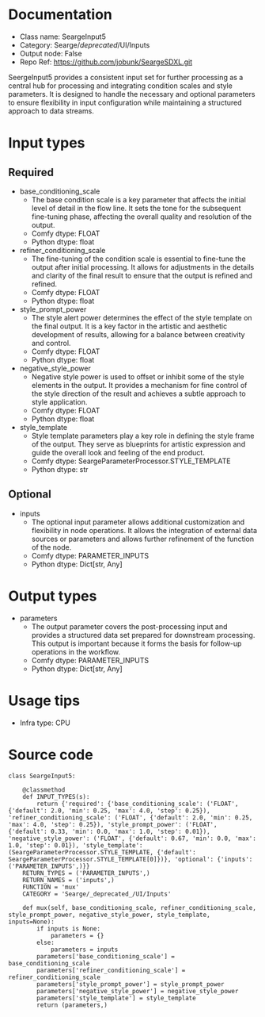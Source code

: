 # Documentation
- Class name: SeargeInput5
- Category: Searge/_deprecated_/UI/Inputs
- Output node: False
- Repo Ref: https://github.com/jobunk/SeargeSDXL.git

SeergeInput5 provides a consistent input set for further processing as a central hub for processing and integrating condition scales and style parameters. It is designed to handle the necessary and optional parameters to ensure flexibility in input configuration while maintaining a structured approach to data streams.

# Input types
## Required
- base_conditioning_scale
    - The base condition scale is a key parameter that affects the initial level of detail in the flow line. It sets the tone for the subsequent fine-tuning phase, affecting the overall quality and resolution of the output.
    - Comfy dtype: FLOAT
    - Python dtype: float
- refiner_conditioning_scale
    - The fine-tuning of the condition scale is essential to fine-tune the output after initial processing. It allows for adjustments in the details and clarity of the final result to ensure that the output is refined and refined.
    - Comfy dtype: FLOAT
    - Python dtype: float
- style_prompt_power
    - The style alert power determines the effect of the style template on the final output. It is a key factor in the artistic and aesthetic development of results, allowing for a balance between creativity and control.
    - Comfy dtype: FLOAT
    - Python dtype: float
- negative_style_power
    - Negative style power is used to offset or inhibit some of the style elements in the output. It provides a mechanism for fine control of the style direction of the result and achieves a subtle approach to style application.
    - Comfy dtype: FLOAT
    - Python dtype: float
- style_template
    - Style template parameters play a key role in defining the style frame of the output. They serve as blueprints for artistic expression and guide the overall look and feeling of the end product.
    - Comfy dtype: SeargeParameterProcessor.STYLE_TEMPLATE
    - Python dtype: str
## Optional
- inputs
    - The optional input parameter allows additional customization and flexibility in node operations. It allows the integration of external data sources or parameters and allows further refinement of the function of the node.
    - Comfy dtype: PARAMETER_INPUTS
    - Python dtype: Dict[str, Any]

# Output types
- parameters
    - The output parameter covers the post-processing input and provides a structured data set prepared for downstream processing. This output is important because it forms the basis for follow-up operations in the workflow.
    - Comfy dtype: PARAMETER_INPUTS
    - Python dtype: Dict[str, Any]

# Usage tips
- Infra type: CPU

# Source code
```
class SeargeInput5:

    @classmethod
    def INPUT_TYPES(s):
        return {'required': {'base_conditioning_scale': ('FLOAT', {'default': 2.0, 'min': 0.25, 'max': 4.0, 'step': 0.25}), 'refiner_conditioning_scale': ('FLOAT', {'default': 2.0, 'min': 0.25, 'max': 4.0, 'step': 0.25}), 'style_prompt_power': ('FLOAT', {'default': 0.33, 'min': 0.0, 'max': 1.0, 'step': 0.01}), 'negative_style_power': ('FLOAT', {'default': 0.67, 'min': 0.0, 'max': 1.0, 'step': 0.01}), 'style_template': (SeargeParameterProcessor.STYLE_TEMPLATE, {'default': SeargeParameterProcessor.STYLE_TEMPLATE[0]})}, 'optional': {'inputs': ('PARAMETER_INPUTS',)}}
    RETURN_TYPES = ('PARAMETER_INPUTS',)
    RETURN_NAMES = ('inputs',)
    FUNCTION = 'mux'
    CATEGORY = 'Searge/_deprecated_/UI/Inputs'

    def mux(self, base_conditioning_scale, refiner_conditioning_scale, style_prompt_power, negative_style_power, style_template, inputs=None):
        if inputs is None:
            parameters = {}
        else:
            parameters = inputs
        parameters['base_conditioning_scale'] = base_conditioning_scale
        parameters['refiner_conditioning_scale'] = refiner_conditioning_scale
        parameters['style_prompt_power'] = style_prompt_power
        parameters['negative_style_power'] = negative_style_power
        parameters['style_template'] = style_template
        return (parameters,)
```